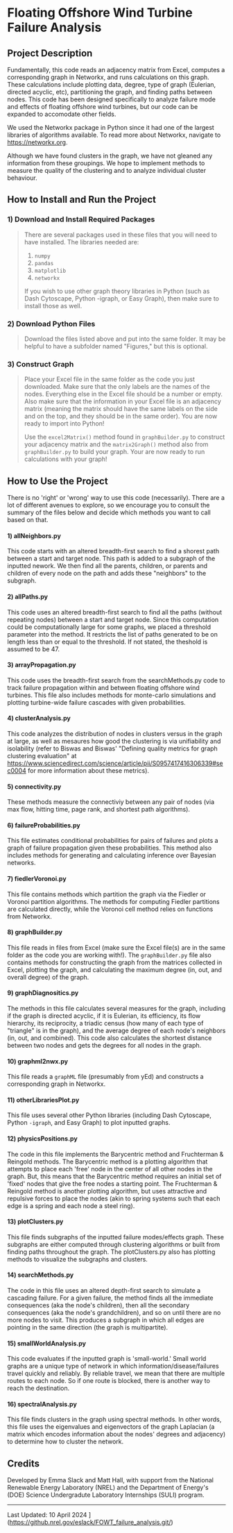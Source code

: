 # Floating Offshore Wind Turbine Failure Analysis

## Project Description

Fundamentally, this code reads an adjacency matrix from Excel, computes a corresponding graph in Networkx, and runs calculations on this graph. These calculations include plotting data, degree, type of graph (Eulerian, directed acyclic, etc), partitioning the graph, and finding paths between nodes. This code has been designed specifically to analyze failure mode and effects of floating offshore wind turbines, but our code can be expanded to accomodate other fields.

We used the Networkx package in Python since it had one of the largest libraries of algorithms available. To read more about Networkx, navigate to https://networkx.org.

Although we have found clusters in the graph, we have not gleaned any information from these groupings. We hope to implement methods to measure the quality of the clustering and to analyze individual cluster behaviour.

## How to Install and Run the Project
  ### 1) Download and Install Required Packages
  > There are several packages used in these files that you will need to have installed. The libraries needed are:
  > 1) `numpy`
  > 2) `pandas`
  > 3) `matplotlib`
  > 4) `networkx`
> 
 >  If you wish to use other graph theory libraries in Python (such as Dash Cytoscape, Python -igraph, or Easy Graph), then make sure to install those as well.
  
  ### 2) Download Python Files
> Download the files listed above and put into the same folder. It may be helpful to have a subfolder named "Figures," but this is optional.
  
  ### 3) Construct Graph
>  Place your Excel file in the same folder as the code you just downloaded. Make sure that the only labels are the names of the nodes. Everything else in the Excel file should be a number or empty. Also make sure that the information in your Excel file is an adjacency matrix (meaning the matrix should have the same labels on the side and on the top, and they should be in the same order). You are now ready to import into Python!
>  
>  Use the `excel2Matrix()` method found in `graphBuilder.py` to construct your adjacency matrix and the `matrix2Graph()` method also from `graphBuilder.py` to build your graph. Your are now ready to run calculations with your graph!

## How to Use the Project
There is no 'right' or 'wrong' way to use this code (necessarily). There are a lot of different avenues to explore, so we encourage you to consult the summary of the files below and decide which methods you want to call based on that.

  #### 1) allNeighbors.py
   This code starts with an altered breadth-first search to find a shorest path between a start and target node. This path is added to a subgraph of the  inputted nework. We then find all the parents, children, or parents and children of every node on the path and adds these "neighbors" to the subgraph.

  #### 2) allPaths.py
   This code uses an altered breadth-first search to find all the paths (without repeating nodes) between a start and target node. Since this computation  could be computationally large for some graphs, we placed a threshold parameter into the method. It restricts the list of paths generated to be on length less than or equal to the threshold. If not stated, the theshold is assumed to be 47.

  #### 3) arrayPropagation.py
   This code uses the breadth-first search from the searchMethods.py code to track failure propagation within and between floating offshore wind turbines. This file also includes methods for monte-carlo simulations and plotting turbine-wide failure cascades with given probabilities.
   
  #### 4) clusterAnalysis.py
   This code analyzes the distribution of nodes in clusters versus in the graph at large, as well as mesaures how good the clustering is via unifiability and isolability (refer to Biswas and Biswas' "Defining quality metrics for graph clustering evaluation"  at https://www.sciencedirect.com/science/article/pii/S0957417416306339#sec0004 for more information about these metrics).

  #### 5) connectivity.py
   These methods measure the connectiviy between any pair of nodes (via max flow, hitting time, page rank, and shortest path algorithms).
   
  #### 6) failureProbabilities.py
   This file estimates conditional probabilities for pairs of failures and plots a graph of failure propagation given these probabilities. This method also includes methods for generating and calculating inference over Bayesian networks.

  #### 7) fiedlerVoronoi.py
   This file contains methods which partition the graph via the Fiedler or Voronoi partition algorithms. The methods for computing Fiedler partitions are calculated directly, while the Voronoi cell method relies on functions from Networkx.
  
  #### 8) graphBuilder.py
   This file reads in files from Excel (make sure the Excel file(s) are in the same folder as the code you are working with!). The `graphBuilder.py` file  also contains methods for constructing the graph from the matrices collected in Excel, plotting the graph, and calculating the maximum degree (in, out, and overall degree) of the graph.

  #### 9) graphDiagnositics.py
   The methods in this file calculates several measures for the graph, including if the graph is directed acyclic, if it is Eulerian, its efficiency, its flow hierarchy, its reciprocity, a triadic census (how many of each type of "triangle" is in the graph), and the average degree of each node's neighbors (in, out, and combined). This code also calculates the shortest distance between two nodes and gets the degrees for all nodes in the graph.
  
  #### 10) graphml2nwx.py
   This file reads a `graphML` file (presumably from yEd) and constructs a corresponding graph in Networkx.
  
  #### 11) otherLibrariesPlot.py
   This file uses several other Python libraries (including Dash Cytoscape, Python `-igraph`, and Easy Graph) to plot inputted graphs.
  
  #### 12) physicsPositions.py
   The code in this file implements the Barycentric method and Fruchterman & Reingold methods. The Barycentric method is a plotting algorithm that attempts to place each 'free' node in the center of all other nodes in the graph. But, this means that the Barycentric method requires an initial set of 'fixed' nodes that give the free nodes a starting point. The Fruchterman & Reingold method is another plotting algorithm, but uses attractive and repulsive forces to place the nodes (akin to spring systems such that each edge is a spring and each node a steel ring).
  
  #### 13) plotClusters.py
  This file finds subgraphs of the inputted failure modes/effects graph. These subgraphs are either computed through clustering algorithms or built from finding paths throughout the graph. The plotClusters.py also has plotting methods to visualize the subgraphs and clusters.
  
  #### 14) searchMethods.py
   The code in this file uses an altered depth-first search to simulate a cascading failure. For a given failure, the method finds all the immediate consequences (aka the node's children), then all the secondary consequences (aka the node's grandchildren), and so on until there are no more nodes to visit. This produces a subgraph in which all edges are pointing in the same direction (the graph is multipartite).
  
  #### 15) smallWorldAnalysis.py
   This code evaluates if the inputted graph is 'small-world.' Small world graphs are a unique type of network in which information/disease/failures travel quickly and reliably. By reliable travel, we mean that there are multiple routes to each node. So if one route is blocked, there is another way to reach the destination.
  
  #### 16) spectralAnalysis.py
  This file finds clusters in the graph using spectral methods. In other words, this file uses the eigenvalues and eigenvectors of the graph Laplacian (a matrix which encodes information about the nodes' degrees and adjacency) to determine how to cluster the network.

## Credits
Developed by Emma Slack and Matt Hall, with support from the National Renewable Energy Laboratory (NREL) and the Department of Energy's (DOE) Science Undergradute Laboratory Internships (SULI) program.

***
Last Updated: 10 April 2024
](https://github.nrel.gov/eslack/FOWT_failure_analysis.git/)